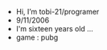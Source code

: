 -  Hi, I’m tobi-21/programer
-  9/11/2006
-  I'm sixteen years old ...
-  game : pubg

<!---
Tobi-21/Tobi-21 is a ✨ special ✨ repository because its `README.md` (this file) appears on your GitHub profile.
You can click the Preview link to take a look at your changes.
--->
